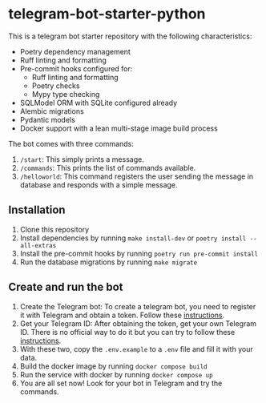 # telegram-bot-starter-python

This is a telegram bot starter repository with the following characteristics:

- Poetry dependency management
- Ruff linting and formatting
- Pre-commit hooks configured for:
    - Ruff linting and formatting
    - Poetry checks
    - Mypy type checking
- SQLModel ORM with SQLite configured already
- Alembic migrations
- Pydantic models
- Docker support with a lean multi-stage image build process

The bot comes with three commands:

1. `/start`: This simply prints a message.
2. `/commands`: This prints the list of commands available.
3. `/helloworld`: This command registers the user sending the message in database and responds with a simple message.

## Installation

1. Clone this repository
2. Install dependencies by running `make install-dev` or `poetry install --all-extras`
3. Install the pre-commit hooks by running `poetry run pre-commit install`
4. Run the database migrations by running `make migrate`

## Create and run the bot

1. Create the Telegram bot: To create a telegram bot, you need to register it with Telegram and obtain a token. Follow these [instructions](https://core.telegram.org/bots/tutorial#obtain-your-bot-token).
2. Get your Telegram ID: After obtaining the token, get your own Telegram ID. There is no official way to do it but you can try to follow these [instructions](https://www.alphr.com/telegram-find-user-id/).
3. With these two, copy the `.env.example` to a `.env` file and fill it with your data.
4. Build the docker image by running `docker compose build`
5. Run the service with docker by running `docker compose up`
6. You are all set now! Look for your bot in Telegram and try the commands.

